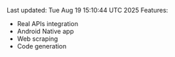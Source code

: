 Last updated: Tue Aug 19 15:10:44 UTC 2025
Features:
- Real APIs integration
- Android Native app
- Web scraping
- Code generation
